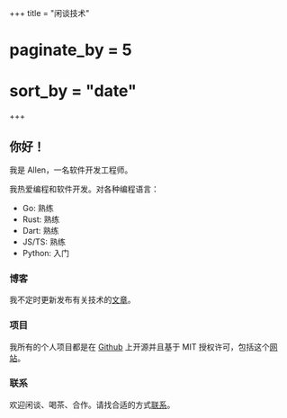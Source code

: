 +++
title = "闲谈技术"
# paginate_by = 5
# sort_by = "date"
+++

## 你好！

我是 Allen，一名软件开发工程师。

我热爱编程和软件开发。对各种编程语言：

- Go: 熟练
- Rust: 熟练
- Dart: 熟练
- JS/TS: 熟练
- Python: 入门

### 博客

我不定时更新发布有关技术的[文章](/posts)。

### 项目

我所有的个人项目都是在 [Github](https://github.com/gelove) 上开源并且基于 MIT 授权许可，包括这个[网站](https://github.com/gelove/gelove.github.io)。

### 联系

欢迎闲谈、喝茶、合作。请找合适的方式[联系](/contact)。
